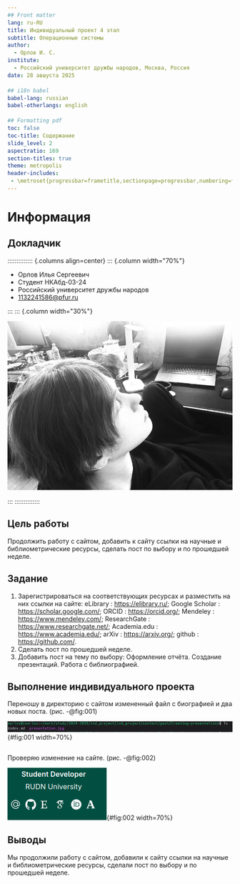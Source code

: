 ```yaml
---
## Front matter
lang: ru-RU
title: Индивидуальный проект 4 этап
subtitle: Операционные системы
author:
  - Орлов И. С.
institute:
  - Российский университет дружбы народов, Москва, Россия
date: 28 авшуста 2025

## i18n babel
babel-lang: russian
babel-otherlangs: english

## Formatting pdf
toc: false
toc-title: Содержание
slide_level: 2
aspectratio: 169
section-titles: true
theme: metropolis
header-includes:
 - \metroset{progressbar=frametitle,sectionpage=progressbar,numbering=fraction}
---
```


# Информация

## Докладчик

:::::::::::::: {.columns align=center}
::: {.column width="70%"}

  * Орлов Илья Сергеевич
  * Студент НКАбд-03-24
  * Российский университет дружбы народов
  * [1132241586@pfur.ru](1132241586@pfur.ru)

:::
::: {.column width="30%"}

![](image/rutnixya.jpg)

:::
::::::::::::::

## Цель работы

Продолжить работу с сайтом, добавить к сайту ссылки на научные и библиометрические ресурсы, сделать пост по выбору и по прошедшей неделе.

## Задание

1. Зарегистрироваться на соответствующих ресурсах и разместить на них ссылки на сайте: eLibrary : https://elibrary.ru/; Google Scholar : https://scholar.google.com/; ORCID : https://orcid.org/; Mendeley : https://www.mendeley.com/; ResearchGate : https://www.researchgate.net/; Academia.edu : https://www.academia.edu/; arXiv : https://arxiv.org/; github : https://github.com/.
2. Сделать пост по прошедшей неделе.
3. Добавить пост на тему по выбору: Оформление отчёта. Создание презентаций. Работа с библиографией.

## Выполнение индивидуального проекта

Переношу в директорию с сайтом измененный файл с биографией и два новых поста. (рис. -@fig:001)

![Изменение сайта](image/1.png){#fig:001 width=70%}

##

Проверяю изменение на сайте. (рис. -@fig:002)

![Изменение](image/2.png){#fig:002 width=70%}

## Выводы

Мы продолжили работу с сайтом, добавили к сайту ссылки на научные и библиометрические ресурсы, сделали пост по выбору и по прошедшей неделе.
